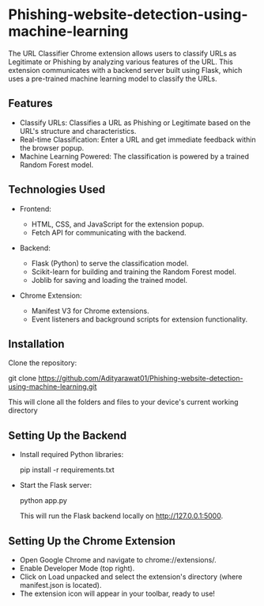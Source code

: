 # Phishing-website-detection-using-machine-learning

The URL Classifier Chrome extension allows users to classify URLs as Legitimate or Phishing by analyzing various features of the URL. This extension communicates with a backend server built using Flask, which uses a pre-trained machine learning model to classify the URLs.



## Features

- Classify URLs: Classifies a URL as Phishing or Legitimate based on the URL's structure and characteristics.
- Real-time Classification: Enter a URL and get immediate feedback within the browser popup.
- Machine Learning Powered: The classification is powered by a trained Random Forest model.

## Technologies Used 

- Frontend:

  - HTML, CSS, and JavaScript for the extension popup.
  - Fetch API for communicating with the backend.

- Backend:

  - Flask (Python) to serve the classification model.
  - Scikit-learn for building and training the Random Forest model.
  - Joblib for saving and loading the trained model.
 
- Chrome Extension:

  - Manifest V3 for Chrome extensions.
  - Event listeners and background scripts for extension functionality.

## Installation

Clone the repository:

git clone https://github.com/Adityarawat01/Phishing-website-detection-using-machine-learning.git

This will clone all the folders and files to your device's current working directory

## Setting Up the Backend

- Install required Python libraries:

  pip install -r requirements.txt

- Start the Flask server:

  python app.py
  
  This will run the Flask backend locally on http://127.0.0.1:5000.

## Setting Up the Chrome Extension
- Open Google Chrome and navigate to chrome://extensions/.
- Enable Developer Mode (top right).
- Click on Load unpacked and select the extension's directory (where manifest.json is located).
- The extension icon will appear in your toolbar, ready to use!

  
